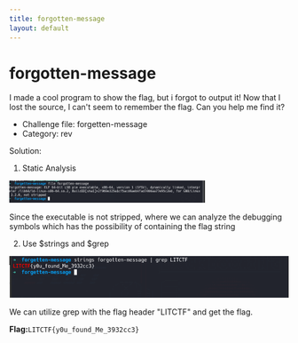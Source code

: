 ```yaml
---
title: forgotten-message
layout: default
---
```


# forgotten-message
I made a cool program to show the flag, but i forgot to output it! Now that I lost the source, I can't seem to remember the flag. Can you help me find it?

- Challenge file: forgetten-message
- Category: rev

Solution:

1. Static Analysis
<a href="image1.png">
    <img src="image1.png" alt="Static Analysis" style="width:70%; height:70%;">
</a>

Since the executable is not stripped, where we can analyze the debugging symbols which has the possibility of containing the flag string

2. Use $strings and $grep
<a href="image2.png">
    <img src="image2.png" alt="Debug Symbols">
</a>

We can utilize grep with the flag header "LITCTF" and get the flag. 

**Flag:**`LITCTF{y0u_found_Me_3932cc3}`


